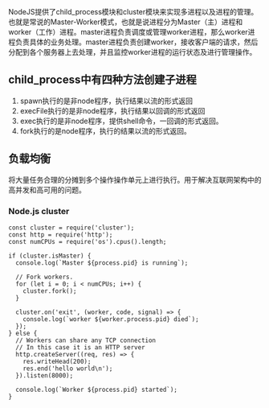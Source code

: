 NodeJS提供了child_process模块和cluster模块来实现多进程以及进程的管理。也就是常说的Master-Worker模式，也就是说进程分为Master（主）进程和worker（工作）进程。master进程负责调度或管理worker进程，那么worker进程负责具体的业务处理。master进程负责创建worker，接收客户端的请求，然后分配到各个服务器上去处理，并且监控worker进程的运行状态及进行管理操作。

## child_process中有四种方法创建子进程
1. spawn执行的是非node程序，执行结果以流的形式返回
2. execFile执行的是非node程序，执行结果以回调的形式返回
3. exec执行的是非node程序，提供shell命令，一回调的形式返回。
4. fork执行的是node程序，执行的结果以流的形式返回。

## 负载均衡
将大量任务合理的分摊到多个操作操作单元上进行执行。用于解决互联网架构中的高并发和高可用的问题。

### Node.js cluster
```
const cluster = require('cluster');
const http = require('http');
const numCPUs = require('os').cpus().length;

if (cluster.isMaster) {
  console.log(`Master ${process.pid} is running`);

  // Fork workers.
  for (let i = 0; i < numCPUs; i++) {
    cluster.fork();
  }

  cluster.on('exit', (worker, code, signal) => {
    console.log(`worker ${worker.process.pid} died`);
  });
} else {
  // Workers can share any TCP connection
  // In this case it is an HTTP server
  http.createServer((req, res) => {
    res.writeHead(200);
    res.end('hello world\n');
  }).listen(8000);

  console.log(`Worker ${process.pid} started`);
}

```

